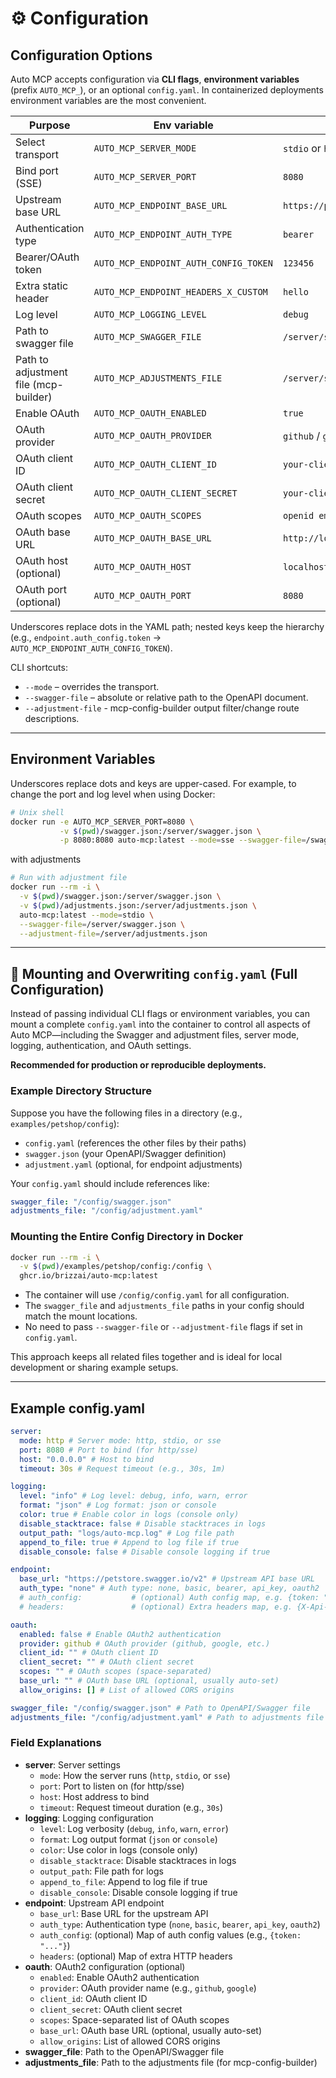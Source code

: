# ⚙️ Configuration

## Configuration Options

Auto MCP accepts configuration via **CLI flags**, **environment variables** (prefix `AUTO_MCP_`), or an optional `config.yaml`. In containerized deployments environment variables are the most convenient.

| Purpose                               | Env variable                          | Example                          |
| ------------------------------------- | ------------------------------------- | -------------------------------- |
| Select transport                      | `AUTO_MCP_SERVER_MODE`                | `stdio` or `http` or `sse`       |
| Bind port (SSE)                       | `AUTO_MCP_SERVER_PORT`                | `8080`                           |
| Upstream base URL                     | `AUTO_MCP_ENDPOINT_BASE_URL`          | `https://petstore.swagger.io/v2` |
| Authentication type                   | `AUTO_MCP_ENDPOINT_AUTH_TYPE`         | `bearer`                         |
| Bearer/OAuth token                    | `AUTO_MCP_ENDPOINT_AUTH_CONFIG_TOKEN` | `123456`                         |
| Extra static header                   | `AUTO_MCP_ENDPOINT_HEADERS_X_CUSTOM`  | `hello`                          |
| Log level                             | `AUTO_MCP_LOGGING_LEVEL`              | `debug`                          |
| Path to swagger file                  | `AUTO_MCP_SWAGGER_FILE`               | `/server/swagger.json`           |
| Path to adjustment file (mcp-builder) | `AUTO_MCP_ADJUSTMENTS_FILE`           | `/server/swagger.json`           |
| Enable OAuth                          | `AUTO_MCP_OAUTH_ENABLED`              | `true`                           |
| OAuth provider                        | `AUTO_MCP_OAUTH_PROVIDER`             | `github` / `google`              |
| OAuth client ID                       | `AUTO_MCP_OAUTH_CLIENT_ID`            | `your-client-id`                 |
| OAuth client secret                   | `AUTO_MCP_OAUTH_CLIENT_SECRET`        | `your-client-secret`             |
| OAuth scopes                          | `AUTO_MCP_OAUTH_SCOPES`               | `openid email profile`           |
| OAuth base URL                        | `AUTO_MCP_OAUTH_BASE_URL`             | `http://localhost:8080`          |
| OAuth host (optional)                 | `AUTO_MCP_OAUTH_HOST`                 | `localhost`                      |
| OAuth port (optional)                 | `AUTO_MCP_OAUTH_PORT`                 | `8080`                           |

Underscores replace dots in the YAML path; nested keys keep the hierarchy (e.g., `endpoint.auth_config.token` → `AUTO_MCP_ENDPOINT_AUTH_CONFIG_TOKEN`).

CLI shortcuts:

- `--mode` – overrides the transport.
- `--swagger-file` – absolute or relative path to the OpenAPI document.
- `--adjustment-file` - mcp-config-builder output filter/change route descriptions.

---

## Environment Variables

Underscores replace dots and keys are upper-cased. For example, to change the port and log level when using Docker:

```bash
# Unix shell
docker run -e AUTO_MCP_SERVER_PORT=8080 \
           -v $(pwd)/swagger.json:/server/swagger.json \
           -p 8080:8080 auto-mcp:latest --mode=sse --swagger-file=/swagger.json
```

with adjustments

```bash
# Run with adjustment file
docker run --rm -i \
  -v $(pwd)/swagger.json:/server/swagger.json \
  -v $(pwd)/adjustments.json:/server/adjustments.json \
  auto-mcp:latest --mode=stdio \
  --swagger-file=/server/swagger.json \
  --adjustment-file=/server/adjustments.json
```

---

## 📝 Mounting and Overwriting `config.yaml` (Full Configuration)

Instead of passing individual CLI flags or environment variables, you can mount a complete `config.yaml` into the container to control all aspects of Auto MCP—including the Swagger and adjustment files, server mode, logging, authentication, and OAuth settings.

**Recommended for production or reproducible deployments.**

### Example Directory Structure

Suppose you have the following files in a directory (e.g., `examples/petshop/config`):

- `config.yaml` (references the other files by their paths)
- `swagger.json` (your OpenAPI/Swagger definition)
- `adjustment.yaml` (optional, for endpoint adjustments)

Your `config.yaml` should include references like:

```yaml
swagger_file: "/config/swagger.json"
adjustments_file: "/config/adjustment.yaml"
```

### Mounting the Entire Config Directory in Docker

```bash
docker run --rm -i \
  -v $(pwd)/examples/petshop/config:/config \
  ghcr.io/brizzai/auto-mcp:latest
```

- The container will use `/config/config.yaml` for all configuration.
- The `swagger_file` and `adjustments_file` paths in your config should match the mount locations.
- No need to pass `--swagger-file` or `--adjustment-file` flags if set in `config.yaml`.

This approach keeps all related files together and is ideal for local development or sharing example setups.

---

## Example config.yaml

```yaml
server:
  mode: http # Server mode: http, stdio, or sse
  port: 8080 # Port to bind (for http/sse)
  host: "0.0.0.0" # Host to bind
  timeout: 30s # Request timeout (e.g., 30s, 1m)

logging:
  level: "info" # Log level: debug, info, warn, error
  format: "json" # Log format: json or console
  color: true # Enable color in logs (console only)
  disable_stacktrace: false # Disable stacktraces in logs
  output_path: "logs/auto-mcp.log" # Log file path
  append_to_file: true # Append to log file if true
  disable_console: false # Disable console logging if true

endpoint:
  base_url: "https://petstore.swagger.io/v2" # Upstream API base URL
  auth_type: "none" # Auth type: none, basic, bearer, api_key, oauth2
  # auth_config:           # (optional) Auth config map, e.g. {token: "..."}
  # headers:               # (optional) Extra headers map, e.g. {X-Api-Key: "..."}

oauth:
  enabled: false # Enable OAuth2 authentication
  provider: github # OAuth provider (github, google, etc.)
  client_id: "" # OAuth client ID
  client_secret: "" # OAuth client secret
  scopes: "" # OAuth scopes (space-separated)
  base_url: "" # OAuth base URL (optional, usually auto-set)
  allow_origins: [] # List of allowed CORS origins

swagger_file: "/config/swagger.json" # Path to OpenAPI/Swagger file
adjustments_file: "/config/adjustment.yaml" # Path to adjustments file
```

### Field Explanations

- **server**: Server settings
  - `mode`: How the server runs (`http`, `stdio`, or `sse`)
  - `port`: Port to listen on (for http/sse)
  - `host`: Host address to bind
  - `timeout`: Request timeout duration (e.g., `30s`)
- **logging**: Logging configuration
  - `level`: Log verbosity (`debug`, `info`, `warn`, `error`)
  - `format`: Log output format (`json` or `console`)
  - `color`: Use color in logs (console only)
  - `disable_stacktrace`: Disable stacktraces in logs
  - `output_path`: File path for logs
  - `append_to_file`: Append to log file if true
  - `disable_console`: Disable console logging if true
- **endpoint**: Upstream API endpoint
  - `base_url`: Base URL for the upstream API
  - `auth_type`: Authentication type (`none`, `basic`, `bearer`, `api_key`, `oauth2`)
  - `auth_config`: (optional) Map of auth config values (e.g., `{token: "..."}`)
  - `headers`: (optional) Map of extra HTTP headers
- **oauth**: OAuth2 configuration (optional)
  - `enabled`: Enable OAuth2 authentication
  - `provider`: OAuth provider name (e.g., `github`, `google`)
  - `client_id`: OAuth client ID
  - `client_secret`: OAuth client secret
  - `scopes`: Space-separated list of OAuth scopes
  - `base_url`: OAuth base URL (optional, usually auto-set)
  - `allow_origins`: List of allowed CORS origins
- **swagger_file**: Path to the OpenAPI/Swagger file
- **adjustments_file**: Path to the adjustments file (for mcp-config-builder)
